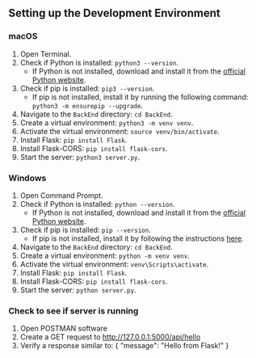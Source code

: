 ## Setting up the Development Environment

### macOS

1. Open Terminal.
2. Check if Python is installed: `python3 --version`.
    - If Python is not installed, download and install it from the [official Python website](https://www.python.org/downloads/).
3. Check if pip is installed: `pip3 --version`.
    - If pip is not installed, install it by running the following command: `python3 -m ensurepip --upgrade`.
4. Navigate to the `BackEnd` directory: `cd BackEnd`.
5. Create a virtual environment: `python3 -m venv venv`.
6. Activate the virtual environment: `source venv/bin/activate`.
7. Install Flask: `pip install Flask`.
8. Install Flask-CORS: `pip install flask-cors`.
9. Start the server: `python3 server.py`.

### Windows

1. Open Command Prompt.
2. Check if Python is installed: `python --version`.
    - If Python is not installed, download and install it from the [official Python website](https://www.python.org/downloads/).
3. Check if pip is installed: `pip --version`.
    - If pip is not installed, install it by following the instructions [here](https://pip.pypa.io/en/stable/installing/).
4. Navigate to the `BackEnd` directory: `cd BackEnd`.
5. Create a virtual environment: `python -m venv venv`.
6. Activate the virtual environment: `venv\Scripts\activate`.
7. Install Flask: `pip install Flask`.
8. Install Flask-CORS: `pip install flask-cors`.
9. Start the server: `python server.py`.

### Check to see if server is running

1. Open POSTMAN software
2. Create a GET request to http://127.0.0.1:5000/api/hello
3. Verify a response similar to: 
{
    "message": "Hello from Flask!"
}
